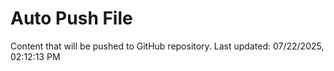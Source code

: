 # Auto Push File

Content that will be pushed to GitHub repository.
Last updated: 07/22/2025, 02:12:13 PM